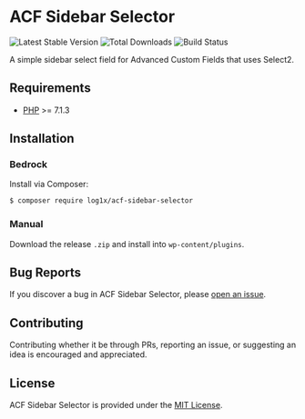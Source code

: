 # ACF Sidebar Selector

![Latest Stable Version](https://img.shields.io/packagist/v/log1x/acf-sidebar-selector?style=flat-square)
![Total Downloads](https://img.shields.io/packagist/dt/log1x/acf-sidebar-selector?style=flat-square)
![Build Status](https://img.shields.io/github/workflow/status/log1x/acf-sidebar-selector/Compatibility%20Checks)

A simple sidebar select field for Advanced Custom Fields that uses Select2.

## Requirements

- [PHP](https://secure.php.net/manual/en/install.php) >= 7.1.3

## Installation

### Bedrock

Install via Composer:

```bash
$ composer require log1x/acf-sidebar-selector
```

### Manual

Download the release `.zip` and install into `wp-content/plugins`.

## Bug Reports

If you discover a bug in ACF Sidebar Selector, please [open an issue](https://github.com/log1x/acf-sidebar-selector/issues).

## Contributing

Contributing whether it be through PRs, reporting an issue, or suggesting an idea is encouraged and appreciated.

## License

ACF Sidebar Selector is provided under the [MIT License](https://github.com/log1x/acf-sidebar-selector/blob/master/LICENSE.md).
